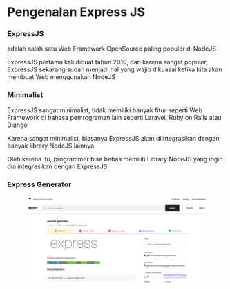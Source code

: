 # Pengenalan Express JS

### ExpressJS

adalah salah satu Web Framework OpenSource paling populer di NodeJS

ExpressJS pertama kali dibuat tahun 2010, dan karena sangat populer, ExpressJS sekarang sudah menjadi hal yang wajib dikuasai ketika kita akan membuat Web menggunakan NodeJS

### **Minimalist**

ExpressJS sangat minimalist, tidak memiliki banyak fitur seperti Web Framework di bahasa pemrograman lain seperti Laravel, Ruby on Rails atau Django

Karena sangat minimalist, biasanya ExpressJS akan diintegrasikan dengan banyak library NodeJS lainnya

Oleh karena itu, programmer bisa bebas memilih Library NodeJS yang ingin dia integrasikan dengan ExpressJS

### Express Generator

<figure><img src="../.gitbook/assets/image (5).png" alt=""><figcaption></figcaption></figure>

